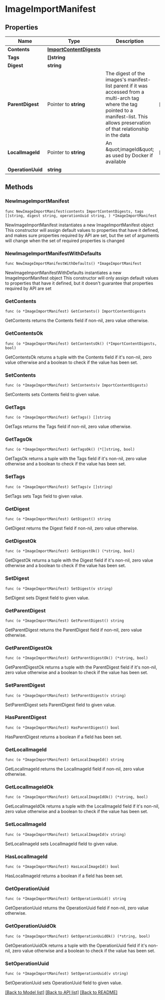# ImageImportManifest

## Properties

Name | Type | Description | Notes
------------ | ------------- | ------------- | -------------
**Contents** | [**ImportContentDigests**](ImportContentDigests.md) |  | 
**Tags** | **[]string** |  | 
**Digest** | **string** |  | 
**ParentDigest** | Pointer to **string** | The digest of the images&#39;s manifest-list parent if it was accessed from a multi-arch tag where the tag pointed to a manifest-list. This allows preservation of that relationship in the data | [optional] 
**LocalImageId** | Pointer to **string** | An \&quot;imageId\&quot; as used by Docker if available | [optional] 
**OperationUuid** | **string** |  | 

## Methods

### NewImageImportManifest

`func NewImageImportManifest(contents ImportContentDigests, tags []string, digest string, operationUuid string, ) *ImageImportManifest`

NewImageImportManifest instantiates a new ImageImportManifest object
This constructor will assign default values to properties that have it defined,
and makes sure properties required by API are set, but the set of arguments
will change when the set of required properties is changed

### NewImageImportManifestWithDefaults

`func NewImageImportManifestWithDefaults() *ImageImportManifest`

NewImageImportManifestWithDefaults instantiates a new ImageImportManifest object
This constructor will only assign default values to properties that have it defined,
but it doesn't guarantee that properties required by API are set

### GetContents

`func (o *ImageImportManifest) GetContents() ImportContentDigests`

GetContents returns the Contents field if non-nil, zero value otherwise.

### GetContentsOk

`func (o *ImageImportManifest) GetContentsOk() (*ImportContentDigests, bool)`

GetContentsOk returns a tuple with the Contents field if it's non-nil, zero value otherwise
and a boolean to check if the value has been set.

### SetContents

`func (o *ImageImportManifest) SetContents(v ImportContentDigests)`

SetContents sets Contents field to given value.


### GetTags

`func (o *ImageImportManifest) GetTags() []string`

GetTags returns the Tags field if non-nil, zero value otherwise.

### GetTagsOk

`func (o *ImageImportManifest) GetTagsOk() (*[]string, bool)`

GetTagsOk returns a tuple with the Tags field if it's non-nil, zero value otherwise
and a boolean to check if the value has been set.

### SetTags

`func (o *ImageImportManifest) SetTags(v []string)`

SetTags sets Tags field to given value.


### GetDigest

`func (o *ImageImportManifest) GetDigest() string`

GetDigest returns the Digest field if non-nil, zero value otherwise.

### GetDigestOk

`func (o *ImageImportManifest) GetDigestOk() (*string, bool)`

GetDigestOk returns a tuple with the Digest field if it's non-nil, zero value otherwise
and a boolean to check if the value has been set.

### SetDigest

`func (o *ImageImportManifest) SetDigest(v string)`

SetDigest sets Digest field to given value.


### GetParentDigest

`func (o *ImageImportManifest) GetParentDigest() string`

GetParentDigest returns the ParentDigest field if non-nil, zero value otherwise.

### GetParentDigestOk

`func (o *ImageImportManifest) GetParentDigestOk() (*string, bool)`

GetParentDigestOk returns a tuple with the ParentDigest field if it's non-nil, zero value otherwise
and a boolean to check if the value has been set.

### SetParentDigest

`func (o *ImageImportManifest) SetParentDigest(v string)`

SetParentDigest sets ParentDigest field to given value.

### HasParentDigest

`func (o *ImageImportManifest) HasParentDigest() bool`

HasParentDigest returns a boolean if a field has been set.

### GetLocalImageId

`func (o *ImageImportManifest) GetLocalImageId() string`

GetLocalImageId returns the LocalImageId field if non-nil, zero value otherwise.

### GetLocalImageIdOk

`func (o *ImageImportManifest) GetLocalImageIdOk() (*string, bool)`

GetLocalImageIdOk returns a tuple with the LocalImageId field if it's non-nil, zero value otherwise
and a boolean to check if the value has been set.

### SetLocalImageId

`func (o *ImageImportManifest) SetLocalImageId(v string)`

SetLocalImageId sets LocalImageId field to given value.

### HasLocalImageId

`func (o *ImageImportManifest) HasLocalImageId() bool`

HasLocalImageId returns a boolean if a field has been set.

### GetOperationUuid

`func (o *ImageImportManifest) GetOperationUuid() string`

GetOperationUuid returns the OperationUuid field if non-nil, zero value otherwise.

### GetOperationUuidOk

`func (o *ImageImportManifest) GetOperationUuidOk() (*string, bool)`

GetOperationUuidOk returns a tuple with the OperationUuid field if it's non-nil, zero value otherwise
and a boolean to check if the value has been set.

### SetOperationUuid

`func (o *ImageImportManifest) SetOperationUuid(v string)`

SetOperationUuid sets OperationUuid field to given value.



[[Back to Model list]](../README.md#documentation-for-models) [[Back to API list]](../README.md#documentation-for-api-endpoints) [[Back to README]](../README.md)


